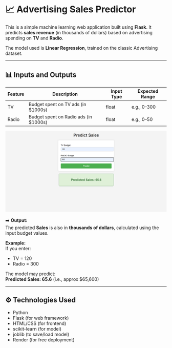 # 📈 Advertising Sales Predictor

This is a simple machine learning web application built using **Flask**. It predicts **sales revenue** (in thousands of dollars) based on advertising spending on **TV** and **Radio**.  

The model used is **Linear Regression**, trained on the classic Advertising dataset.

---

## 📊 Inputs and Outputs

| Feature | Description                         | Input Type | Expected Range |
|---------|-------------------------------------|------------|----------------|
| TV      | Budget spent on TV ads (in $1000s)  | float      | e.g., 0–300    |
| Radio   | Budget spent on Radio ads (in $1000s)| float     | e.g., 0–50     |

![Project Screenshot](salespredictor.png)


➡️ **Output:**  
The predicted **Sales** is also in **thousands of dollars**, calculated using the input budget values.

**Example:**  
If you enter:  
- TV = 120  
- Radio = 300  

The model may predict:  
**Predicted Sales: 65.6** (i.e., approx $65,600)

---

## ⚙️ Technologies Used

- Python
- Flask (for web framework)
- HTML/CSS (for frontend)
- scikit-learn (for model)
- joblib (to save/load model)
- Render (for free deployment)





